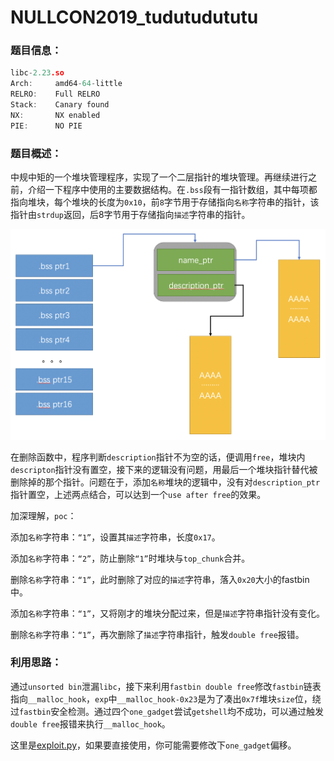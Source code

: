 # NULLCON2019_tudutudututu

### 题目信息：

```c
libc-2.23.so
Arch:     amd64-64-little
RELRO:    Full RELRO
Stack:    Canary found
NX:       NX enabled
PIE:      NO PIE
```

### 题目概述：

中规中矩的一个堆块管理程序，实现了一个二层指针的堆块管理。再继续进行之前，介绍一下程序中使用的主要数据结构。在`.bss`段有一指针数组，其中每项都指向堆块，每个堆块的长度为`0x10`，前`8`字节用于存储指向`名称`字符串的指针，该指针由`strdup`返回，后8字节用于存储指向`描述`字符串的指针。

![image-20201113151441076](readme.assets/image-20201113151441076.png)

在删除函数中，程序判断`description`指针不为空的话，便调用`free`，堆块内`descripton`指针没有置空，接下来的逻辑没有问题，用最后一个堆块指针替代被删除掉的那个指针。问题在于，添加`名称`堆块的逻辑中，没有对`description_ptr`指针置空，上述两点结合，可以达到一个`use after free`的效果。

加深理解，`poc`：

添加`名称`字符串：`“1”`，设置其`描述`字符串，长度`0x17`。

添加`名称`字符串：`“2”`，防止删除`“1”`时堆块与`top_chunk`合并。

删除`名称`字符串：`“1”`，此时删除了对应的`描述`字符串，落入`0x20`大小的fastbin中。

添加`名称`字符串：`“1”`，又将刚才的堆块分配过来，但是`描述`字符串指针没有变化。

删除`名称`字符串：`“1”`，再次删除了`描述`字符串指针，触发`double free`报错。

### 利用思路：

通过`unsorted bin`泄漏`libc`，接下来利用`fastbin double free`修改`fastbin`链表指向`__malloc_hook`，`exp`中`__malloc_hook-0x23`是为了凑出`0x7f`堆块`size`位，绕过`fastbin`安全检测。通过四个`one_gadget`尝试`getshell`均不成功，可以通过触发`double free`报错来执行`__malloc_hook`。

这里是[exploit.py](./exp.py)，如果要直接使用，你可能需要修改下`one_gadget`偏移。

